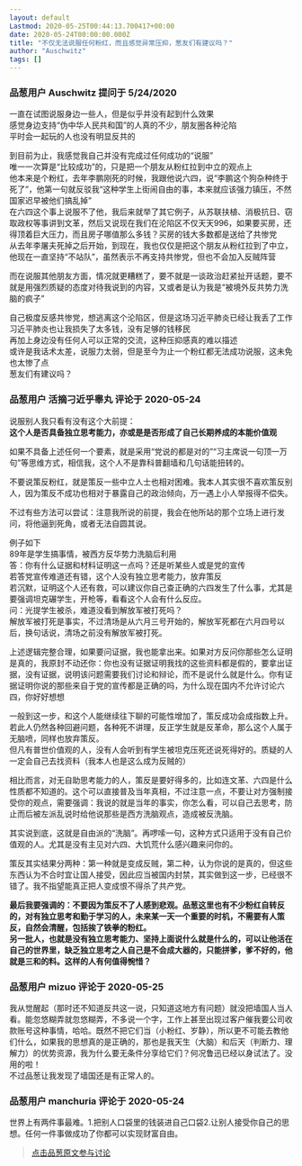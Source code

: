```yaml
---
layout: default
Lastmod: 2020-05-25T00:44:13.700417+00:00
date: 2020-05-24T00:00:00.000Z
title: "不仅无法说服任何粉红，而且感觉异常压抑，葱友们有建议吗？"
author: "Auschwitz"
tags: []
---
```



### 品葱用户 **Auschwitz** 提问于 5/24/2020
    
一直在试图说服身边一些人，但是似乎并没有起到什么效果  
感觉身边支持“伪中华人民共和国”的人真的不少，朋友圈各种沦陷  
平时会一起玩的人也没有明显反共的  
  
到目前为止，我感觉我自己并没有完成过任何成功的“说服”  
唯一一次算是“比较成功”的，只是把一个朋友从粉红拉到中立的观点上  
他本来是个粉红，去年李鹏刚死的时候，我跟他说六四，说“李鹏这个狗杂种终于死了”，他第一句就反驳我“这种学生上街闹自由的事，本来就应该强力镇压，不然国家迟早被他们搞乱掉”  
在六四这个事上说服不了他，我后来就举了其它例子，从苏联扶植、消极抗日、窃取政权等事讲到文革，然后又说现在我们在沦陷区不仅天天996，如果要买房，还得顶着巨大压力，而且房子哪值那么多钱？买房的钱大多数都是送给了共惨党  
从去年李屠夫死掉之后开始，到现在，我也仅仅是把这个朋友从粉红拉到了中立，他现在一直坚持“不站队”，虽然表示不再支持共惨党，但也不会加入反贼阵营  
  
而在说服其他朋友方面，情况就更糟糕了，要不就是一谈政治赶紧扯开话题，要不就是用强烈质疑的态度对待我说到的内容，又或者是认为我是“被境外反共势力洗脑的疯子”  
  
自己极度反感共惨党，想逃离这个沦陷区，但是这场习近平肺炎已经让我丢了工作  
习近平肺炎也让我损失了太多钱，没有足够的钱移民  
再加上身边没有任何人可以正常的交流，这种压抑感真的难以描述  
或许是我话术太差，说服力太弱，但是至今为止一个粉红都无法成功说服，这未免也太惨了点  
葱友们有建议吗？
    
                

### 品葱用户 **活摘刁近乎睾丸** 评论于 2020-05-24
        
说服别人我只看有没有这个大前提：  
**这个人是否具备独立思考能力，亦或是是否形成了自己长期养成的本能价值观**  
  
如果不具备上述任何一个要素，就是采用“党说的都是对的”“习主席说一句顶一万句”等思维方式，相信我，这个人不是靠科普翻墙和几句话能扭转的。  
  
不要说策反粉红，就是策反一些中立人士也相对困难。我本人其实很不喜欢策反别人，因为策反不成功也相对于暴露自己的政治倾向，万一遇上小人举报得不偿失。  
  
不过有些方法可以尝试：注意我所说的前提，我会在他所站的那个立场上进行发问，将他逼到死角，或者无法自圆其说。  
  
例子如下  
89年是学生搞事情，被西方反华势力洗脑后利用  
答：你有什么证据和材料证明这一点吗？还是听某些人或是党的宣传  
若答党宣传难道还有错，这个人没有独立思考能力，放弃策反  
若沉默，证明这个人还有救，可以建议你自己查正确的六四发生了什么事，尤其是要强调坦克碾学生，开枪等，看看这个人会有什么反应。  
问：光提学生被杀，难道没看到解放军被打死吗？  
解放军被打死是事实，不过清场是从六月三号开始的，解放军死都在六月四号以后，换句话说，清场之前没有解放军被打死。  
  
上述逻辑完整合理，如果要问证据，我也能拿出来。如果对方反问你那些怎么证明是真的，我原封不动还你：你也没有证据证明我找的这些资料都是假的，要拿出证据，没有证据，说明该问题需要我们讨论和辩论，而不是说什么就是什么。你有证据证明你说的那些来自于党的宣传都是正确的吗，为什么现在国内不允许讨论六四，你好好想想  
  
一般到这一步，和这个人能继续往下聊的可能性增加了，策反成功会成指数上升。  
若此人仍然各种回避问题，各种死不讲理，反正学生就是反革命，那么这个人属于无脑喷，同样也放弃策反。  
但凡有普世价值观的人，没有人会听到有学生被坦克压死还说死得好的。质疑的人一定会自己去找资料（我本人也是这么成为反贼的）  
  
相比而言，对无自助思考能力的人，策反是要好得多的，比如连文革、六四是什么性质都不知道的。这个可以直接普及当年真相，不过注意一点，不要让对方强制接受你的观点，需要强调：我说的就是当年的事实，你怎么看，可以自己去思考，防止而后被左派乱说时给他说那些是西方洗脑观点，造成被反洗脑。  
  
其实说到底，这就是自由派的“洗脑”。再啰嗦一句，这种方式只适用于没有自己价值观的人。尤其是没有主见对六四、大饥荒什么感兴趣来问你的。  
  
策反其实结果分两种：第一种就是变成反贼，第二种，认为你说的是真的，但这些东西认为不合时宜让国人接受，因此应当被国内封禁，其实做到这一步，已经很不错了。我不指望能真正把人变成恨不得杀了共产党。  
  
**最后我要强调的：不要因为策反不了人感到悲观。品葱这里也有不少粉红自转反的，对有独立思考和勤于学习的人，未来某一天一个重要的时机，不需要有人策反，自然会清醒，包括挨了铁拳的粉红。**  
**另一批人，也就是没有独立思考能力、坚持上面说什么就是什么的，可以让他活在自己的世界里，缺乏独立思考之人自己是不会成大器的，只能拼爹，爹不好的，他就是三和的料。这样的人有何值得惋惜？**
        
                

### 品葱用户 **mizuo** 评论于 2020-05-25
        
我从觉醒起（那时还不知道反共这一说，只知道这地方有问题）就没把墙国人当人看。能忽悠糊弄就忽悠糊弄，不多说一个字，工作上甚至出现过客户催我要公司收款账号这种事情，哈哈。既然不把它们当（小粉红、岁静），所以更不可能去教他们什么，如果我的思想真的是正确的，那也是我天生（大脑）和后天（判断力、理解力）的优势资源，我为什么要无条件分享给它们？何况鲁迅已经以身试法了。没用的啦！  
不过品葱让我发现了墙国还是有正常人的。
        
                

### 品葱用户 **manchuria** 评论于 2020-05-24
        
世界上有两件事最难。1.把别人口袋里的钱装进自己口袋2.让别人接受你自己的思想。任何一件事做成功了你都可以实现财富自由。
        
                





> [点击品葱原文参与讨论](https://pincong.rocks/question/25959)

